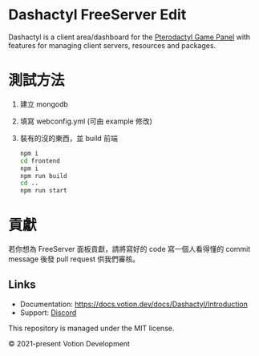# Dashactyl FreeServer Edit

Dashactyl is a client area/dashboard for the [Pterodactyl Game Panel](https://pterodactyl.io) with features for managing client servers, resources and packages.


# 測試方法

1. 建立 mongodb
2. 填寫 webconfig.yml (可由 example 修改)
3. 裝有的沒的東西，並 build 前端

   ```bash
   npm i
   cd frontend
   npm i
   npm run build
   cd ..
   npm run start
   ```

# 貢獻

若你想為 FreeServer 面板貢獻，請將寫好的 code 寫一個人看得懂的 commit message 後發 pull request 供我們審核。


## Links

* Documentation: https://docs.votion.dev/docs/Dashactyl/Introduction
* Support: [Discord](https://discord.gg/nDxrPWh8pk)

This repository is managed under the MIT license.

© 2021-present Votion Development
